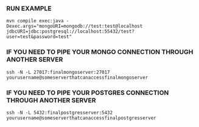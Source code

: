 
### RUN EXAMPLE

`mvn compile exec:java -Dexec.args="mongoURI=mongodb://test:test@localhost jdbcURI=jdbc:postgresql://localhost:55432/test?user=test&password=test"`

### IF YOU NEED TO PIPE YOUR MONGO CONNECTION THROUGH ANOTHER SERVER

`ssh -N -L 27017:finalmongoserver:27017 yourusername@someserverthatcanaccessfinalmongoserver`

### IF YOU NEED TO PIPE YOUR POSTGRES CONNECTION THROUGH ANOTHER SERVER

`ssh -N -L 5432:finalpostgresserver:5432 yourusername@someserverthatcanaccessfinalpostgresserver`
